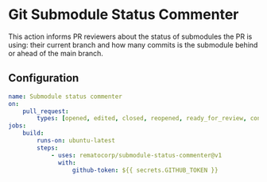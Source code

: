 # Git Submodule Status Commenter

This action informs PR reviewers about the status of submodules the PR is using: their current branch and how many commits is the submodule behind or ahead of the main branch.

## Configuration

```yaml
name: Submodule status commenter
on:
    pull_request:
        types: [opened, edited, closed, reopened, ready_for_review, converted_to_draft]
jobs:
    build:
        runs-on: ubuntu-latest
        steps:
            - uses: rematocorp/submodule-status-commenter@v1
              with:
                  github-token: ${{ secrets.GITHUB_TOKEN }}
```
